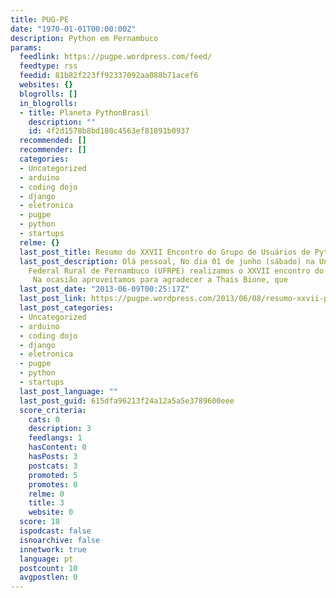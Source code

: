 ```yaml
---
title: PUG-PE
date: "1970-01-01T00:00:00Z"
description: Python em Pernambuco
params:
  feedlink: https://pugpe.wordpress.com/feed/
  feedtype: rss
  feedid: 81b82f223ff92337092aa088b71acef6
  websites: {}
  blogrolls: []
  in_blogrolls:
  - title: Planeta PythonBrasil
    description: ""
    id: 4f2d1578b8bd180c4563ef81891b0937
  recommended: []
  recommender: []
  categories:
  - Uncategorized
  - arduino
  - coding dojo
  - django
  - eletronica
  - pugpe
  - python
  - startups
  relme: {}
  last_post_title: Resumo do XXVII Encontro do Grupo de Usuários de Python de Pernambuco
  last_post_description: Olá pessoal, No dia 01 de junho (sábado) na Universidade
    Federal Rural de Pernambuco (UFRPE) realizamos o XXVII encontro do nosso grupo.
     Na ocasião aproveitamos para agradecer a Thais Bione, que
  last_post_date: "2013-06-09T00:25:17Z"
  last_post_link: https://pugpe.wordpress.com/2013/06/08/resumo-xxvii-python-pe-pycon/
  last_post_categories:
  - Uncategorized
  - arduino
  - coding dojo
  - django
  - eletronica
  - pugpe
  - python
  - startups
  last_post_language: ""
  last_post_guid: 615dfa96213f24a12a5a5e3789600eee
  score_criteria:
    cats: 0
    description: 3
    feedlangs: 1
    hasContent: 0
    hasPosts: 3
    postcats: 3
    promoted: 5
    promotes: 0
    relme: 0
    title: 3
    website: 0
  score: 18
  ispodcast: false
  isnoarchive: false
  innetwork: true
  language: pt
  postcount: 10
  avgpostlen: 0
---
```

